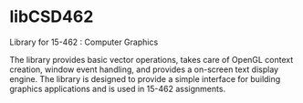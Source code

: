 # libCSD462
Library for 15-462 : Computer Graphics

The library provides basic vector operations, takes care of OpenGL context creation, window event handling, and provides a on-screen text display engine. The library is designed to provide a simple interface for building graphics applications and is used in 15-462 assignments.
